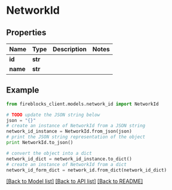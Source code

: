 # NetworkId


## Properties
Name | Type | Description | Notes
------------ | ------------- | ------------- | -------------
**id** | **str** |  | 
**name** | **str** |  | 

## Example

```python
from fireblocks_client.models.network_id import NetworkId

# TODO update the JSON string below
json = "{}"
# create an instance of NetworkId from a JSON string
network_id_instance = NetworkId.from_json(json)
# print the JSON string representation of the object
print NetworkId.to_json()

# convert the object into a dict
network_id_dict = network_id_instance.to_dict()
# create an instance of NetworkId from a dict
network_id_form_dict = network_id.from_dict(network_id_dict)
```
[[Back to Model list]](../README.md#documentation-for-models) [[Back to API list]](../README.md#documentation-for-api-endpoints) [[Back to README]](../README.md)


